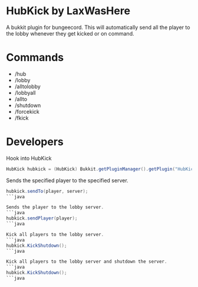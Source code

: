 HubKick by LaxWasHere
=====================

A bukkit plugin for bungeecord. This will automatically send all the player to the lobby whenever they get kicked or on command.


Commands
========
- /hub
- /lobby
- /alltolobby
- /lobbyall
- /allto
- /shutdown
- /forcekick
- /fkick


Developers
==========

Hook into HubKick
```java
HubKick hubkick = (HubKick) Bukkit.getPluginManager().getPlugin("HubKick");
```

Sends the specified player to the specified server.
```java
hubkick.sendTo(player, server);
```java 

Sends the player to the lobby server.
```java
hubkick.sendPlayer(player);
```java 

Kick all players to the lobby server.
```java
hubkick.KickShutdown();
```java 

Kick all players to the lobby server and shutdown the server.
```java
hubkick.KickShutdown();
```java 
